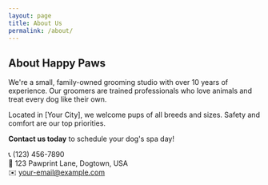 ```yaml
---
layout: page
title: About Us
permalink: /about/
---
```


## About Happy Paws

We're a small, family-owned grooming studio with over 10 years of experience. Our groomers are trained professionals who love animals and treat every dog like their own.

Located in [Your City], we welcome pups of all breeds and sizes. Safety and comfort are our top priorities.

**Contact us today** to schedule your dog's spa day!

📞 (123) 456-7890  
📍 123 Pawprint Lane, Dogtown, USA  
✉️ your-email@example.com
